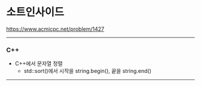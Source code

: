 # 소트인사이드

https://www.acmicpc.net/problem/1427

<hr>

### C++
- C++에서 문자열 정렬
  - std::sort()에서 시작을 string.begin(), 끝을 string.end()

<hr>